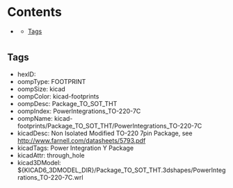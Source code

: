 



Contents
========

* [](#)
	* [Tags](#tags)

# 

## Tags

- hexID: 
- oompType: FOOTPRINT
- oompSize: kicad
- oompColor: kicad-footprints
- oompDesc: Package_TO_SOT_THT
- oompIndex: PowerIntegrations_TO-220-7C
- oompName: kicad-footprints/Package_TO_SOT_THT/PowerIntegrations_TO-220-7C
- kicadDesc: Non Isolated Modified TO-220 7pin Package, see http://www.farnell.com/datasheets/5793.pdf
- kicadTags: Power Integration Y Package
- kicadAttr: through_hole
- kicad3DModel: ${KICAD6_3DMODEL_DIR}/Package_TO_SOT_THT.3dshapes/PowerIntegrations_TO-220-7C.wrl
